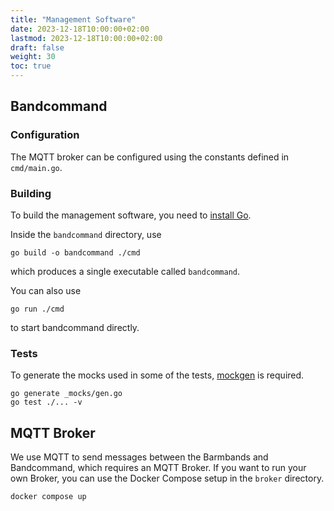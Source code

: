 ```yaml
---
title: "Management Software"
date: 2023-12-18T10:00:00+02:00
lastmod: 2023-12-18T10:00:00+02:00
draft: false
weight: 30
toc: true
---
```

## Bandcommand

### Configuration

The MQTT broker can be configured using the constants defined in `cmd/main.go`.

### Building
To build the management software, you need to [install Go](https://go.dev/doc/install).

Inside the `bandcommand` directory, use
```shell
go build -o bandcommand ./cmd
```
which produces a single executable called `bandcommand`.

You can also use
```shell
go run ./cmd
```
to start bandcommand directly.

### Tests

To generate the mocks used in some of the tests, [mockgen](https://github.com/uber-go/mock) is required.

```shell
go generate _mocks/gen.go
go test ./... -v
```

## MQTT Broker

We use MQTT to send messages between the Barmbands and Bandcommand, which requires an MQTT Broker.
If you want to run your own Broker, you can use the Docker Compose setup in the `broker` directory.

```shell
docker compose up
```



